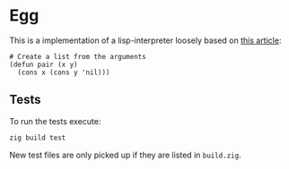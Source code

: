# Egg

This is a implementation of a lisp-interpreter loosely based on [this article](http://kjetilvalle.com/posts/original-lisp.html):

```
# Create a list from the arguments
(defun pair (x y)
  (cons x (cons y 'nil)))
```

## Tests

To run the tests execute:

```sh
zig build test
```

New test files are only picked up if they are listed in `build.zig`.
